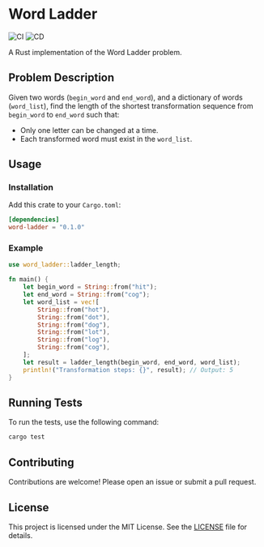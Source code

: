 # Word Ladder

![CI](https://github.com/your-username/word-ladder/actions/workflows/ci.yml/badge.svg)
![CD](https://github.com/your-username/word-ladder/actions/workflows/cd.yml/badge.svg)

A Rust implementation of the Word Ladder problem.

## Problem Description

Given two words (`begin_word` and `end_word`), and a dictionary of words (`word_list`), find the length of the shortest transformation sequence from `begin_word` to `end_word` such that:

- Only one letter can be changed at a time.
- Each transformed word must exist in the `word_list`.

## Usage

### Installation

Add this crate to your `Cargo.toml`:

```toml
[dependencies]
word-ladder = "0.1.0"
```

### Example

```rust
use word_ladder::ladder_length;

fn main() {
    let begin_word = String::from("hit");
    let end_word = String::from("cog");
    let word_list = vec![
        String::from("hot"),
        String::from("dot"),
        String::from("dog"),
        String::from("lot"),
        String::from("log"),
        String::from("cog"),
    ];
    let result = ladder_length(begin_word, end_word, word_list);
    println!("Transformation steps: {}", result); // Output: 5
}
```

## Running Tests

To run the tests, use the following command:

```bash
cargo test
```

## Contributing

Contributions are welcome! Please open an issue or submit a pull request.

## License

This project is licensed under the MIT License. See the [LICENSE](LICENSE) file for details.
